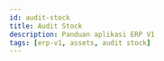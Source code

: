 ```yaml
---
id: audit-stock
title: Audit Stock
description: Panduan aplikasi ERP V1
tags: [erp-v1, assets, audit stock]
---
```

